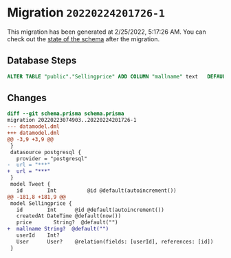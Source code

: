 # Migration `20220224201726-1`

This migration has been generated at 2/25/2022, 5:17:26 AM.
You can check out the [state of the schema](./schema.prisma) after the migration.

## Database Steps

```sql
ALTER TABLE "public"."Sellingprice" ADD COLUMN "mallname" text   DEFAULT E''
```

## Changes

```diff
diff --git schema.prisma schema.prisma
migration 20220223074903..20220224201726-1
--- datamodel.dml
+++ datamodel.dml
@@ -3,9 +3,9 @@
 }
 datasource postgresql {
   provider = "postgresql"
-  url = "***"
+  url = "***"
 }
 model Tweet {
   id        Int          @id @default(autoincrement())
@@ -181,8 +181,9 @@
 model Sellingprice {
   id        Int      @id @default(autoincrement())
   createdAt DateTime @default(now())
   price       String?  @default("")
+  mallname String?  @default("")
   userId    Int?     
   User      User?    @relation(fields: [userId], references: [id])
 }
```


